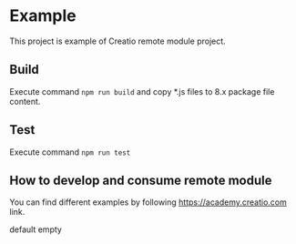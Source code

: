 # Example
This project is example of Creatio remote module project.

## Build
Execute command
`npm run build`
and copy *.js files to 8.x package file content.

## Test
Execute command
`npm run test`

## How to develop and consume remote module
You can find different examples by following https://academy.creatio.com link.


default empty
